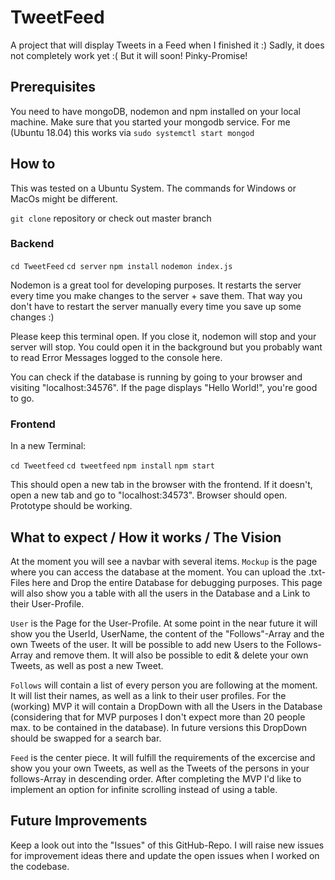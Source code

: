 # TweetFeed
A project that will display Tweets in a Feed when I finished it :) 
Sadly, it does not completely work yet :( 
But it will soon! Pinky-Promise! 

## Prerequisites
You need to have mongoDB, nodemon and npm installed on your local machine. 
Make sure that you started your mongodb service. For me (Ubuntu 18.04) this works via 
`sudo systemctl start mongod`

## How to
This was tested on a Ubuntu System. The commands for Windows or MacOs might be different. 

`git clone` repository or check out master branch

### Backend

`cd TweetFeed`
`cd server`
`npm install`
`nodemon index.js`

Nodemon is a great tool for developing purposes. It restarts the server every time you make changes to the server + save them. That way you don't have to restart the server manually every time you save up some changes :) 

Please keep this terminal open. If you close it, nodemon will stop and your server will stop. You could open it in the background but you probably want to read Error Messages logged to the console here. 

You can check if the database is running by going to your browser and visiting "localhost:34576". If the page displays "Hello World!", you're good to go. 

### Frontend

In a new Terminal: 

`cd Tweetfeed`
`cd tweetfeed`
`npm install`
`npm start`

This should open a new tab in the browser with the frontend. If it doesn't, open a new tab and go to "localhost:34573". 
Browser should open.
Prototype should be working. 

## What to expect / How it works / The Vision

At the moment you will see a navbar with several items. 
`Mockup` is the page where you can access the database at the moment. You can upload the .txt-Files here and Drop the entire Database for debugging purposes. This page will also show you a table with all the users in the Database and a Link to their User-Profile. 

`User` is the Page for the User-Profile. At some point in the near future it will show you the UserId, UserName, the content of the "Follows"-Array and the own Tweets of the user. It will be possible to add new Users to the Follows-Array and remove them. It will also be possible to edit & delete your own Tweets, as well as post a new Tweet. 

`Follows` will contain a list of every person you are following at the moment. It will list their names, as well as a link to their user profiles. For the (working) MVP it will contain a DropDown with all the Users in the Database (considering that for MVP purposes I don't expect more than 20 people max. to be contained in the database). In future versions this DropDown should be swapped for a search bar. 

`Feed` is the center piece. It will fulfill the requirements of the excercise and show you your own Tweets, as well as the Tweets of the persons in your follows-Array in descending order. After completing the MVP I'd like to implement an option for infinite scrolling instead of using a table. 

## Future Improvements
Keep a look out into the "Issues" of this GitHub-Repo. I will raise new issues for improvement ideas there and update the open issues when I worked on the codebase. 

